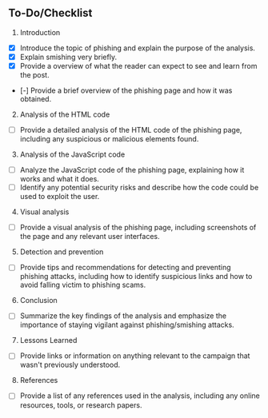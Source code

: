 ## To-Do/Checklist

1. Introduction
- [x] Introduce the topic of phishing and explain the purpose of the analysis.
- [x] Explain smishing very briefly.
- [x] Provide a overview of what the reader can expect to see and learn from the post.
- [-] Provide a brief overview of the phishing page and how it was obtained.

2. Analysis of the HTML code
- [ ] Provide a detailed analysis of the HTML code of the phishing page, including any suspicious or malicious elements found.

3. Analysis of the JavaScript code
- [ ] Analyze the JavaScript code of the phishing page, explaining how it works and what it does.
- [ ] Identify any potential security risks and describe how the code could be used to exploit the user.

4. Visual analysis
- [ ] Provide a visual analysis of the phishing page, including screenshots of the page and any relevant user interfaces.

5. Detection and prevention
- [ ] Provide tips and recommendations for detecting and preventing phishing attacks, including how to identify suspicious links and how to avoid falling victim to phishing scams.

6. Conclusion
- [ ] Summarize the key findings of the analysis and emphasize the importance of staying vigilant against phishing/smishing attacks.

7. Lessons Learned
- [ ] Provide links or information on anything relevant to the campaign that wasn't previously understood.

8. References
- [ ] Provide a list of any references used in the analysis, including any online resources, tools, or research papers.
